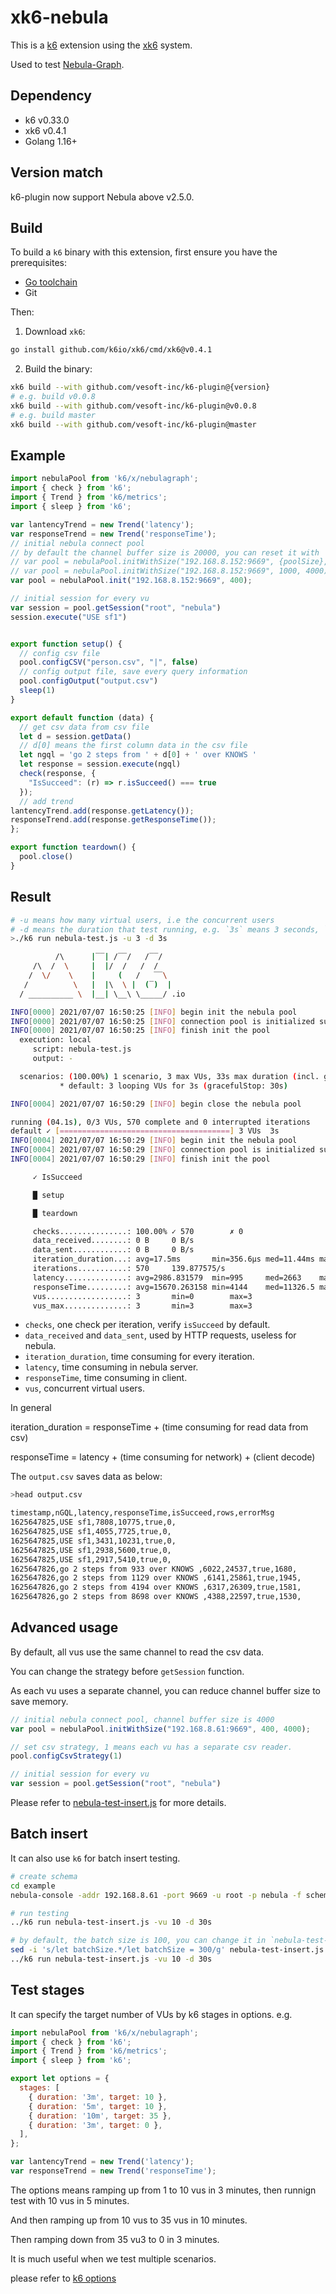 # xk6-nebula

This is a [k6](https://github.com/k6io/k6) extension using the [xk6](https://github.com/k6io/xk6) system.

Used to test [Nebula-Graph](https://github.com/vesoft-inc/nebula-graph).

## Dependency

* k6  v0.33.0
* xk6 v0.4.1
* Golang 1.16+

## Version match

k6-plugin now support Nebula above v2.5.0.

## Build

To build a `k6` binary with this extension, first ensure you have the prerequisites:

* [Go toolchain](https://go101.org/article/go-toolchain.html)
* Git

Then:

1. Download `xk6`:

  ```bash
  go install github.com/k6io/xk6/cmd/xk6@v0.4.1
  ```

2. Build the binary:

```bash
xk6 build --with github.com/vesoft-inc/k6-plugin@{version}
# e.g. build v0.0.8
xk6 build --with github.com/vesoft-inc/k6-plugin@v0.0.8
# e.g. build master
xk6 build --with github.com/vesoft-inc/k6-plugin@master
```

## Example

```javascript
import nebulaPool from 'k6/x/nebulagraph';
import { check } from 'k6';
import { Trend } from 'k6/metrics';
import { sleep } from 'k6';

var lantencyTrend = new Trend('latency');
var responseTrend = new Trend('responseTime');
// initial nebula connect pool
// by default the channel buffer size is 20000, you can reset it with
// var pool = nebulaPool.initWithSize("192.168.8.152:9669", {poolSize}, {bufferSize}); e.g.
// var pool = nebulaPool.initWithSize("192.168.8.152:9669", 1000, 4000)
var pool = nebulaPool.init("192.168.8.152:9669", 400);

// initial session for every vu
var session = pool.getSession("root", "nebula")
session.execute("USE sf1")


export function setup() {
  // config csv file
  pool.configCSV("person.csv", "|", false)
  // config output file, save every query information
  pool.configOutput("output.csv")
  sleep(1)
}

export default function (data) {
  // get csv data from csv file
  let d = session.getData()
  // d[0] means the first column data in the csv file
  let ngql = 'go 2 steps from ' + d[0] + ' over KNOWS '
  let response = session.execute(ngql)
  check(response, {
    "IsSucceed": (r) => r.isSucceed() === true
  });
  // add trend
lantencyTrend.add(response.getLatency());
responseTrend.add(response.getResponseTime());
};

export function teardown() {
  pool.close()
}

```

## Result

```bash
# -u means how many virtual users, i.e the concurrent users
# -d means the duration that test running, e.g. `3s` means 3 seconds, `5m` means 5 minutes.
>./k6 run nebula-test.js -u 3 -d 3s                                                      

          /\      |‾‾| /‾‾/   /‾‾/
     /\  /  \     |  |/  /   /  /
    /  \/    \    |     (   /   ‾‾\
   /          \   |  |\  \ |  (‾)  |
  / __________ \  |__| \__\ \_____/ .io

INFO[0000] 2021/07/07 16:50:25 [INFO] begin init the nebula pool
INFO[0000] 2021/07/07 16:50:25 [INFO] connection pool is initialized successfully
INFO[0000] 2021/07/07 16:50:25 [INFO] finish init the pool
  execution: local
     script: nebula-test.js
     output: -

  scenarios: (100.00%) 1 scenario, 3 max VUs, 33s max duration (incl. graceful stop):
           * default: 3 looping VUs for 3s (gracefulStop: 30s)

INFO[0004] 2021/07/07 16:50:29 [INFO] begin close the nebula pool

running (04.1s), 0/3 VUs, 570 complete and 0 interrupted iterations
default ✓ [======================================] 3 VUs  3s
INFO[0004] 2021/07/07 16:50:29 [INFO] begin init the nebula pool
INFO[0004] 2021/07/07 16:50:29 [INFO] connection pool is initialized successfully
INFO[0004] 2021/07/07 16:50:29 [INFO] finish init the pool

     ✓ IsSucceed

     █ setup

     █ teardown

     checks...............: 100.00% ✓ 570        ✗ 0
     data_received........: 0 B     0 B/s
     data_sent............: 0 B     0 B/s
     iteration_duration...: avg=17.5ms       min=356.6µs med=11.44ms max=1s     p(90)=29.35ms p(95)=38.73ms
     iterations...........: 570     139.877575/s
     latency..............: avg=2986.831579  min=995     med=2663    max=18347  p(90)=4518.4  p(95)=5803
     responseTime.........: avg=15670.263158 min=4144    med=11326.5 max=108286 p(90)=28928.9 p(95)=38367.1
     vus..................: 3       min=0        max=3
     vus_max..............: 3       min=3        max=3
```

* `checks`, one check per iteration, verify `isSucceed` by default.
* `data_received` and `data_sent`, used by HTTP requests, useless for nebula.
* `iteration_duration`, time consuming for every iteration.
* `latency`, time consuming in nebula server.
* `responseTime`, time consuming in client.
* `vus`, concurrent virtual users.

In general

iteration_duration = responseTime + (time consuming for read data from csv)

responseTime = latency + (time consuming for network) + (client decode)

The `output.csv` saves data as below:

```bash
>head output.csv                                                                          

timestamp,nGQL,latency,responseTime,isSucceed,rows,errorMsg
1625647825,USE sf1,7808,10775,true,0,
1625647825,USE sf1,4055,7725,true,0,
1625647825,USE sf1,3431,10231,true,0,
1625647825,USE sf1,2938,5600,true,0,
1625647825,USE sf1,2917,5410,true,0,
1625647826,go 2 steps from 933 over KNOWS ,6022,24537,true,1680,
1625647826,go 2 steps from 1129 over KNOWS ,6141,25861,true,1945,
1625647826,go 2 steps from 4194 over KNOWS ,6317,26309,true,1581,
1625647826,go 2 steps from 8698 over KNOWS ,4388,22597,true,1530,
```

## Advanced usage

By default, all vus use the same channel to read the csv data.

You can change the strategy before `getSession` function.

As each vu uses a separate channel, you can reduce channel buffer size to save memory.

```js
// initial nebula connect pool, channel buffer size is 4000
var pool = nebulaPool.initWithSize("192.168.8.61:9669", 400, 4000);

// set csv strategy, 1 means each vu has a separate csv reader.
pool.configCsvStrategy(1)

// initial session for every vu
var session = pool.getSession("root", "nebula")
```

Please refer to [nebula-test-insert.js](./example/nebula-test-insert.js) for more details.

## Batch insert

It can also use `k6` for batch insert testing.

```bash
# create schema
cd example
nebula-console -addr 192.168.8.61 -port 9669 -u root -p nebula -f schema.ngql

# run testing
../k6 run nebula-test-insert.js -vu 10 -d 30s 

# by default, the batch size is 100, you can change it in `nebula-test-insert.js`
sed -i 's/let batchSize.*/let batchSize = 300/g' nebula-test-insert.js
../k6 run nebula-test-insert.js -vu 10 -d 30s 

```

## Test stages

It can specify the target number of VUs by k6 stages in options. e.g.

```js
import nebulaPool from 'k6/x/nebulagraph';
import { check } from 'k6';
import { Trend } from 'k6/metrics';
import { sleep } from 'k6';

export let options = {
  stages: [
    { duration: '3m', target: 10 },
    { duration: '5m', target: 10 },
    { duration: '10m', target: 35 },
    { duration: '3m', target: 0 },
  ],
};

var lantencyTrend = new Trend('latency');
var responseTrend = new Trend('responseTime');

```

The options means ramping up from 1 to 10 vus in 3 minutes, then runnign test with 10 vus in 5 minutes.

And then ramping up from 10 vus to 35 vus in 10 minutes.

Then ramping down from 35 vu3 to 0 in 3 minutes.

It is much useful when we test multiple scenarios.

please refer to [k6 options](https://k6.io/docs/using-k6/options/)

